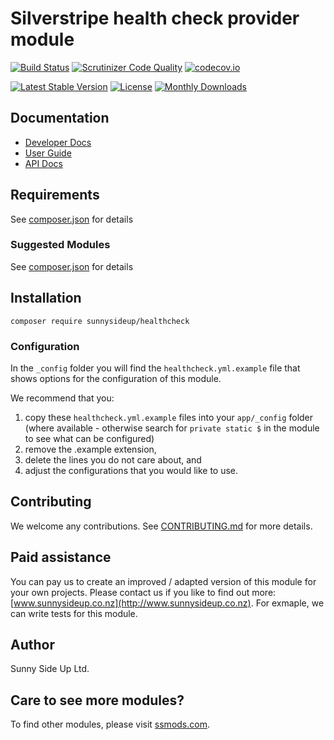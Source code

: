 # Silverstripe health check provider module
[![Build Status](https://travis-ci.org/sunnysideup/silverstripe-health-check-provider.svg?branch=master)](https://travis-ci.org/sunnysideup/silverstripe-healthcheck)
[![Scrutinizer Code Quality](https://scrutinizer-ci.com/g/sunnysideup/silverstripe-health-check-provider/badges/quality-score.png?b=master)](https://scrutinizer-ci.com/g/sunnysideup/silverstripe-health-check-provider/?branch=master)
[![codecov.io](https://codecov.io/github/sunnysideup/silverstripe-health-check-provider/coverage.svg?branch=master)](https://codecov.io/github/sunnysideup/silverstripe-health-check-provider?branch=master)

[![Latest Stable Version](https://poser.pugx.org/sunnysideup/health-check-provider/version)](https://packagist.org/packages/sunnysideup/health-check-provider)
[![License](https://poser.pugx.org/sunnysideup/healthcheck/license)](https://packagist.org/packages/sunnysideup/health-check-provider)
[![Monthly Downloads](https://poser.pugx.org/sunnysideup/health-check-provider/d/monthly)](https://packagist.org/packages/sunnysideup/health-check-provider)


## Documentation



 * [Developer Docs](docs/en/INDEX.md)
 * [User Guide](docs/en/userguide.md)
 * [API Docs](http://docs.ssmods.com/sunnysideup/healthcheck/classes.xhtml)


## Requirements



See [composer.json](composer.json) for details


### Suggested Modules



See [composer.json](composer.json) for details


## Installation


```
composer require sunnysideup/healthcheck
```

### Configuration



In the `_config` folder you will find the `healthcheck.yml.example`
file that shows options for the configuration of this module.

We recommend that you:

  1. copy these `healthcheck.yml.example` files into your
`app/_config` folder (where available - otherwise search for `private static $` in the module to see what can be configured)
  2. remove the .example extension,
  3. delete the lines you do not care about, and
  4. adjust the configurations that you would like to use.


## Contributing



We welcome any contributions. See [CONTRIBUTING.md](CONTRIBUTING.md) for more details.

## Paid assistance



You can pay us to create an improved / adapted version of this module for your own projects.  Please contact us if you like to find out more: [www.sunnysideup.co.nz](http://www.sunnysideup.co.nz).  For exmaple, we can write tests for this module.  

## Author



Sunny Side Up Ltd.


## Care to see more modules?

To find other modules, please visit [ssmods.com](http://ssmods.com/).
